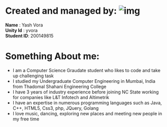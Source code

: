 # Created and managed by:                         ![img]()
**Name** : Yash Vora <br/>
**Unity Id** : yvora <br/>
**Student ID**: 200149815

# Something About me:
 * I am a Computer Science Graudate student who likes to code and take up challenging task
 * I studied my Undergraduate Computer Engineering in Mumbai, India from Thadomal Shahani Engineering College
 * I have 3 years of industry experience before joining NC State working for companies like L&T Infotech and Altimetrik 
 * I have an expertise in numerous programming languages such as Java, C++, HTML5, Css3, php, JQuery, Golang
 * I love music, dancing, exploring new places and meeting new people in my free time


